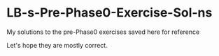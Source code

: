 LB-s-Pre-Phase0-Exercise-Sol-ns
===============================

My solutions to the pre-Phase0 exercises saved here for reference

Let's hope they are mostly correct. 
